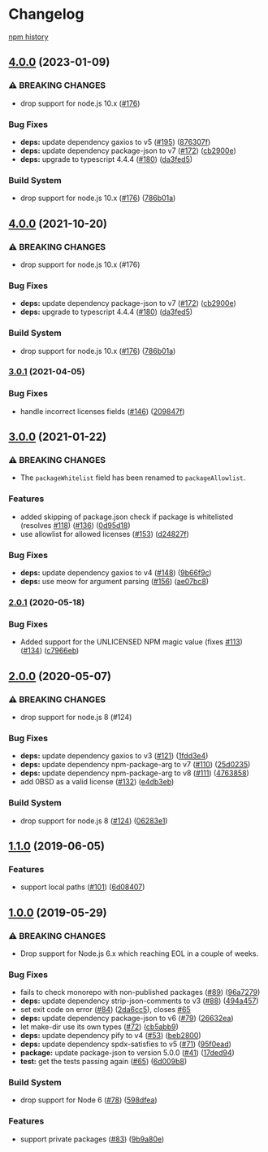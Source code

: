 # Changelog

[npm history][1]

[1]: https://www.npmjs.com/package/js-green-licenses?activeTab=versions

## [4.0.0](https://github.com/google/js-green-licenses/compare/v3.0.1...v4.0.0) (2023-01-09)


### ⚠ BREAKING CHANGES

* drop support for node.js 10.x ([#176](https://github.com/google/js-green-licenses/issues/176))

### Bug Fixes

* **deps:** update dependency gaxios to v5 ([#195](https://github.com/google/js-green-licenses/issues/195)) ([876307f](https://github.com/google/js-green-licenses/commit/876307f4c9fd70eebb56f32f1f19a3ae2500b462))
* **deps:** update dependency package-json to v7 ([#172](https://github.com/google/js-green-licenses/issues/172)) ([cb2900e](https://github.com/google/js-green-licenses/commit/cb2900e8dd9040ba8fc4f694b407164c2f7d827b))
* **deps:** upgrade to typescript 4.4.4 ([#180](https://github.com/google/js-green-licenses/issues/180)) ([da3fed5](https://github.com/google/js-green-licenses/commit/da3fed520287b6ca8e82426f8d95811baf876e64))


### Build System

* drop support for node.js 10.x ([#176](https://github.com/google/js-green-licenses/issues/176)) ([786b01a](https://github.com/google/js-green-licenses/commit/786b01a8fecb08ce275c853b34cb946a9fa0f3cd))

## [4.0.0](https://www.github.com/google/js-green-licenses/compare/v3.0.1...v4.0.0) (2021-10-20)


### ⚠ BREAKING CHANGES

* drop support for node.js 10.x (#176)

### Bug Fixes

* **deps:** update dependency package-json to v7 ([#172](https://www.github.com/google/js-green-licenses/issues/172)) ([cb2900e](https://www.github.com/google/js-green-licenses/commit/cb2900e8dd9040ba8fc4f694b407164c2f7d827b))
* **deps:** upgrade to typescript 4.4.4 ([#180](https://www.github.com/google/js-green-licenses/issues/180)) ([da3fed5](https://www.github.com/google/js-green-licenses/commit/da3fed520287b6ca8e82426f8d95811baf876e64))


### Build System

* drop support for node.js 10.x ([#176](https://www.github.com/google/js-green-licenses/issues/176)) ([786b01a](https://www.github.com/google/js-green-licenses/commit/786b01a8fecb08ce275c853b34cb946a9fa0f3cd))

### [3.0.1](https://www.github.com/google/js-green-licenses/compare/v3.0.0...v3.0.1) (2021-04-05)


### Bug Fixes

* handle incorrect licenses fields ([#146](https://www.github.com/google/js-green-licenses/issues/146)) ([209847f](https://www.github.com/google/js-green-licenses/commit/209847fa96d3f8676cfb292ef879a7e58e4cdecd))

## [3.0.0](https://www.github.com/google/js-green-licenses/compare/v2.0.1...v3.0.0) (2021-01-22)


### ⚠ BREAKING CHANGES

* The `packageWhitelist` field has been renamed to `packageAllowlist`.

### Features

* added skipping of package.json check if package is whitelisted (resolves [#118](https://www.github.com/google/js-green-licenses/issues/118)) ([#136](https://www.github.com/google/js-green-licenses/issues/136)) ([0d95d18](https://www.github.com/google/js-green-licenses/commit/0d95d18eb146bb8a003e741789729cf88d7e759c))
* use allowlist for allowed licenses ([#153](https://www.github.com/google/js-green-licenses/issues/153)) ([d24827f](https://www.github.com/google/js-green-licenses/commit/d24827fa25d66020f876412f706a9dfbd8b56a98))


### Bug Fixes

* **deps:** update dependency gaxios to v4 ([#148](https://www.github.com/google/js-green-licenses/issues/148)) ([9b66f9c](https://www.github.com/google/js-green-licenses/commit/9b66f9cd1768c4a7f5dde454192a9dc0f0d10c8f))
* **deps:** use meow for argument parsing ([#156](https://www.github.com/google/js-green-licenses/issues/156)) ([ae07bc8](https://www.github.com/google/js-green-licenses/commit/ae07bc81f21a7be753424c4dfc3fed4c6ee69060))

### [2.0.1](https://www.github.com/google/js-green-licenses/compare/v2.0.0...v2.0.1) (2020-05-18)


### Bug Fixes

* Added support for the UNLICENSED NPM magic value (fixes [#113](https://www.github.com/google/js-green-licenses/issues/113)) ([#134](https://www.github.com/google/js-green-licenses/issues/134)) ([c7966eb](https://www.github.com/google/js-green-licenses/commit/c7966eb39a95c3376f3845f7797bb3d72f2c5904))

## [2.0.0](https://www.github.com/google/js-green-licenses/compare/v1.1.0...v2.0.0) (2020-05-07)


### ⚠ BREAKING CHANGES

* drop support for node.js 8 (#124)

### Bug Fixes

* **deps:** update dependency gaxios to v3 ([#121](https://www.github.com/google/js-green-licenses/issues/121)) ([1fdd3e4](https://www.github.com/google/js-green-licenses/commit/1fdd3e4e7ad642da55ad94b72d71049f4789310c))
* **deps:** update dependency npm-package-arg to v7 ([#110](https://www.github.com/google/js-green-licenses/issues/110)) ([25d0235](https://www.github.com/google/js-green-licenses/commit/25d0235d0ff996b644fe84482241bda5a4b14b2a))
* **deps:** update dependency npm-package-arg to v8 ([#111](https://www.github.com/google/js-green-licenses/issues/111)) ([4763858](https://www.github.com/google/js-green-licenses/commit/4763858fe10d35e2f1e944d0f4e91a309503c812))
* add 0BSD as a valid license ([#132](https://www.github.com/google/js-green-licenses/issues/132)) ([e4db3eb](https://www.github.com/google/js-green-licenses/commit/e4db3ebe01bf49a922f0d3a0d71d9ee4af83cdf0))


### Build System

* drop support for node.js 8 ([#124](https://www.github.com/google/js-green-licenses/issues/124)) ([06283e1](https://www.github.com/google/js-green-licenses/commit/06283e10c44306f88cdb382ac9d593f4a48c0b7d))

## [1.1.0](https://www.github.com/google/js-green-licenses/compare/v1.0.0...v1.1.0) (2019-06-05)


### Features

* support local paths ([#101](https://www.github.com/google/js-green-licenses/issues/101)) ([6d08407](https://www.github.com/google/js-green-licenses/commit/6d08407))

## [1.0.0](https://www.github.com/google/js-green-licenses/compare/v0.5.0...v1.0.0) (2019-05-29)


### ⚠ BREAKING CHANGES

* Drop support for Node.js 6.x which reaching EOL in a
couple of weeks.

### Bug Fixes

* fails to check monorepo with non-published packages ([#89](https://www.github.com/google/js-green-licenses/issues/89)) ([96a7279](https://www.github.com/google/js-green-licenses/commit/96a7279))
* **deps:** update dependency strip-json-comments to v3 ([#88](https://www.github.com/google/js-green-licenses/issues/88)) ([494a457](https://www.github.com/google/js-green-licenses/commit/494a457))
* set exit code on error ([#84](https://www.github.com/google/js-green-licenses/issues/84)) ([2da6cc5](https://www.github.com/google/js-green-licenses/commit/2da6cc5)), closes [#65](https://www.github.com/google/js-green-licenses/issues/65)
* **deps:** update dependency package-json to v6 ([#79](https://www.github.com/google/js-green-licenses/issues/79)) ([26632ea](https://www.github.com/google/js-green-licenses/commit/26632ea))
* let make-dir use its own types ([#72](https://www.github.com/google/js-green-licenses/issues/72)) ([cb5abb9](https://www.github.com/google/js-green-licenses/commit/cb5abb9))
* **deps:** update dependency pify to v4 ([#53](https://www.github.com/google/js-green-licenses/issues/53)) ([beb2800](https://www.github.com/google/js-green-licenses/commit/beb2800))
* **deps:** update dependency spdx-satisfies to v5 ([#71](https://www.github.com/google/js-green-licenses/issues/71)) ([95f0ead](https://www.github.com/google/js-green-licenses/commit/95f0ead))
* **package:** update package-json to version 5.0.0 ([#41](https://www.github.com/google/js-green-licenses/issues/41)) ([17ded94](https://www.github.com/google/js-green-licenses/commit/17ded94))
* **test:** get the tests passing again ([#65](https://www.github.com/google/js-green-licenses/issues/65)) ([6d009b8](https://www.github.com/google/js-green-licenses/commit/6d009b8))


### Build System

* drop support for Node 6 ([#78](https://www.github.com/google/js-green-licenses/issues/78)) ([598dfea](https://www.github.com/google/js-green-licenses/commit/598dfea))


### Features

* support private packages ([#83](https://www.github.com/google/js-green-licenses/issues/83)) ([9b9a80e](https://www.github.com/google/js-green-licenses/commit/9b9a80e))
